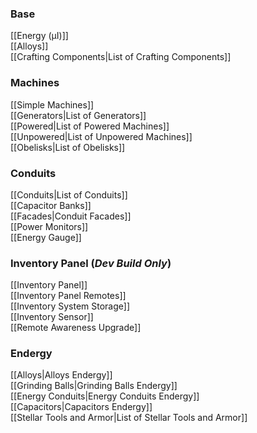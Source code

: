 ### Base  
[[Energy (µI)]]  
[[Alloys]]  
[[Crafting Components|List of Crafting Components]]
### Machines
[[Simple Machines]]  
[[Generators|List of Generators]]  
[[Powered|List of Powered Machines]]  
[[Unpowered|List of Unpowered Machines]]  
[[Obelisks|List of Obelisks]]  
### Conduits
[[Conduits|List of Conduits]]  
[[Capacitor Banks]]  
[[Facades|Conduit Facades]]  
[[Power Monitors]]  
[[Energy Gauge]]  
### Inventory Panel (*Dev Build Only*)
[[Inventory Panel]]  
[[Inventory Panel Remotes]]  
[[Inventory System Storage]]  
[[Inventory Sensor]]  
[[Remote Awareness Upgrade]]
### Endergy
[[Alloys|Alloys Endergy]]  
[[Grinding Balls|Grinding Balls Endergy]]  
[[Energy Conduits|Energy Conduits Endergy]]  
[[Capacitors|Capacitors Endergy]]  
[[Stellar Tools and Armor|List of Stellar Tools and Armor]]  
